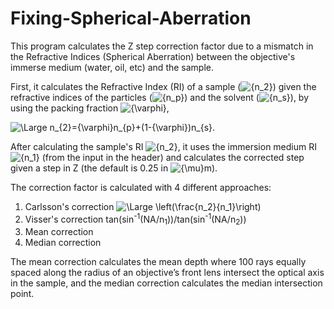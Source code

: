 # Fixing-Spherical-Aberration
This program calculates the Z step correction factor due to a mismatch in the Refractive Indices (Spherical Aberration) between the objective's immerse medium (water, oil, etc) and the sample.

First, it calculates the Refractive Index (RI) of a sample (![{n_2}](https://latex.codecogs.com/svg.latex?&space;{n_2})) given the refractive indices of the particles (![{n_p}](https://latex.codecogs.com/svg.latex?&space;{n_p})) and the solvent (![{n_s}](https://latex.codecogs.com/svg.latex?&space;{n_s})), by using the packing fraction ![{\varphi}](https://latex.codecogs.com/svg.latex?&space;{\varphi}),

![\Large n_{2}={\varphi}n_{p}+(1-{\varphi})n_{s}](https://latex.codecogs.com/svg.latex?\Large&space;n_{2}={\varphi}n_{p}+(1-{\varphi})n_{s}).

After calculating the sample's RI ![{n_2}](https://latex.codecogs.com/svg.latex?&space;{n_2}), it uses the immersion medium RI ![{n_1}](https://latex.codecogs.com/svg.latex?&space;{n_1}) (from the input in the header) and calculates the corrected step given a step in Z (the default is 0.25 in ![{\mu}m](https://latex.codecogs.com/svg.latex?&space;{\mu}m)).

The correction factor is calculated with 4 different approaches:

   1) Carlsson's correction
     ![\Large \left(\frac{n_2}{n_1}\right)](https://latex.codecogs.com/svg.latex?\Large&space;\left(\frac{n_2}{n_1}\right))
   2) Visser's correction
     tan(sin<sup>-1</sup>(NA/n<sub>1</sub>))/tan(sin<sup>-1</sup>(NA/n<sub>2</sub>))
   3) Mean correction
   4) Median correction

The mean correction calculates the mean depth where 100 rays equally spaced along the radius of an objective’s front lens intersect the optical axis in the sample, and the median correction calculates the median intersection point.
